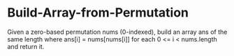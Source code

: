 # Build-Array-from-Permutation
Given a zero-based permutation nums (0-indexed), build an array ans of the same length where ans[i] = nums[nums[i]] for each 0 &lt;= i &lt; nums.length and return it.
